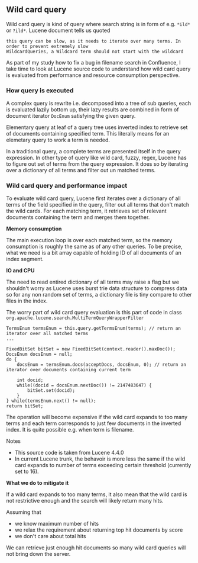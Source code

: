 ## Wild card query

Wild card query is kind of query where search string is in form of e.g. `*ild*` or `?ild*`. Lucene document tells us quoted

    this query can be slow, as it needs to iterate over many terms. In order to prevent extremely slow
    WildcardQueries, a Wildcard term should not start with the wildcard

As part of my study how to fix a bug in filename search in Confluence, I take time to look at Lucene source code to understand how wild card query is evaluated from performance and resource consumption perspective.

### How query is executed

A complex query is rewrite i.e. decomposed into a tree of sub queries, each is evaluated lazily bottom up, their lazy results are combined in form of document iterator `DocEnum` satisfying the given query. 

Elementary query at leaf of a query tree uses inverted index to retrieve set of documents containing specified term. This literally means for an elemetary query to work a term is needed.

In a traditional query, a complete terms are presented itself in the query expression. In other type of query like wild card, fuzzy, regex, Lucene has to figure out set of terms from the query expression. It does so by iterating over a dictionary of all terms and filter out un matched terms.

### Wild card query and performance impact

To evaluate wild card query, Lucene first iterates over a dictionary of all terms of the field specified in the query, filter out all terms that don't match the wild cards. For each matching term, it retrieves set of relevant documents containing the term and merges them together.

**Memory consumption**

The main execution loop is over each matched term, so the memory consumption is roughly the same as of any other queries. To be precise, what we need is a bit array capable of holding ID of all documents of an index segment.

**IO and CPU**

The need to read entired dictionary of all terms may raise a flag but we shouldn't worry as Lucene uses burst trie data structure to compress data so for any non random set of terms, a dictionary file is tiny compare to other files in the index.

The worry part of wild card query evaluation is this part of code in class `org.apache.lucene.search.MultiTermQueryWrapperFilter`

    TermsEnum termsEnum = this.query.getTermsEnum(terms); // return an iterator over all matched terms
    ...
    
    FixedBitSet bitSet = new FixedBitSet(context.reader().maxDoc());
    DocsEnum docsEnum = null;
    do {
        docsEnum = termsEnum.docs(acceptDocs, docsEnum, 0); // return an iterator over documents containing current term

        int docid;
        while((docid = docsEnum.nextDoc()) != 2147483647) {
            bitSet.set(docid);
        }
    } while(termsEnum.next() != null);
    return bitSet;

The operation will become expensive if the wild card expands to too many terms and each term corresponds to just few documents in the inverted index. It is quite possible e.g. when term is filename.

Notes

* This source code is taken from Lucene 4.4.0
* In current Lucene trunk, the behavoir is more less the same if the wild card expands to number of terms exceeding certain threshold (currently set to 16).

**What we do to mitigate it**

If a wild card expands to too many terms, it also mean that the wild card is not restrictive enough and the search will likely return many hits. 

Assuming that

* we know maximum number of hits
* we relax the requirement about returning top hit documents by score
* we don't care about total hits

We can retrieve just enough hit documents so many wild card queries will not bring down the server.

